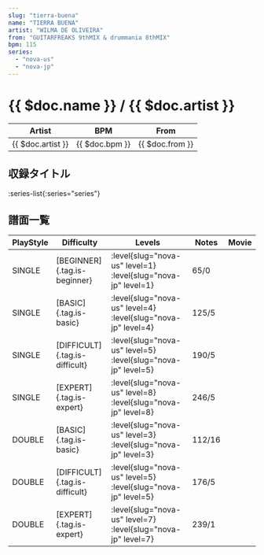 ```yaml
---
slug: "tierra-buena"
name: "TIERRA BUENA"
artist: "WILMA DE OLIVEIRA"
from: "GUITARFREAKS 9thMIX & drummania 8thMIX"
bpm: 115
series:
  - "nova-us"
  - "nova-jp"
---
```


# {{ $doc.name }} / {{ $doc.artist }}

|Artist|BPM|From|
|------|---|----|
|{{ $doc.artist }}|{{ $doc.bpm }}|{{ $doc.from }}|

## 収録タイトル

:series-list{:series="series"}

## 譜面一覧

|PlayStyle|Difficulty|Levels|Notes|Movie|
|---------|----------|------|-----|-----|
|SINGLE|[BEGINNER]{.tag.is-beginner}|:level{slug="nova-us" level=1} :level{slug="nova-jp" level=1}|65/0||
|SINGLE|[BASIC]{.tag.is-basic}|:level{slug="nova-us" level=4} :level{slug="nova-jp" level=4}|125/5||
|SINGLE|[DIFFICULT]{.tag.is-difficult}|:level{slug="nova-us" level=5} :level{slug="nova-jp" level=5}|190/5||
|SINGLE|[EXPERT]{.tag.is-expert}|:level{slug="nova-us" level=8} :level{slug="nova-jp" level=8}|246/5||
|DOUBLE|[BASIC]{.tag.is-basic}|:level{slug="nova-us" level=3} :level{slug="nova-jp" level=3}|112/16||
|DOUBLE|[DIFFICULT]{.tag.is-difficult}|:level{slug="nova-us" level=5} :level{slug="nova-jp" level=5}|176/5||
|DOUBLE|[EXPERT]{.tag.is-expert}|:level{slug="nova-us" level=7} :level{slug="nova-jp" level=7}|239/1||
